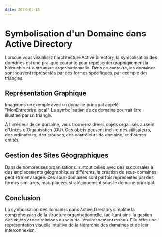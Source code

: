 ```yaml
---
date: 2024-01-15
---
```

# Symbolisation d'un Domaine dans Active Directory

Lorsque vous visualisez l'architecture Active Directory, la symbolisation des domaines est une pratique courante pour représenter graphiquement la hiérarchie et la structure organisationnelle. Dans ce contexte, les domaines sont souvent représentés par des formes spécifiques, par exemple des triangles.

## Représentation Graphique

Imaginons un exemple avec un domaine principal appelé "MonEntreprise.local". La symbolisation de ce domaine pourrait être illustrée par un triangle.

À l'intérieur de ce domaine, vous trouverez divers objets organisés au sein d'Unités d'Organisation (OU). Ces objets peuvent inclure des utilisateurs, des ordinateurs, des groupes, des contrôleurs de domaine, et d'autres entités.

## Gestion des Sites Géographiques

Dans de nombreuses organisations, surtout celles avec des succursales à des emplacements géographiques différents, la création de sous-domaines peut être envisagée. Ces sous-domaines sont parfois représentés par des formes similaires, mais placées stratégiquement sous le domaine principal.
## Conclusion

La symbolisation des domaines dans Active Directory simplifie la compréhension de la structure organisationnelle, facilitant ainsi la gestion des objets et des relations au sein de l'environnement réseau. Elle offre une représentation visuelle intuitive de la hiérarchie des domaines et de leur interconnexion.